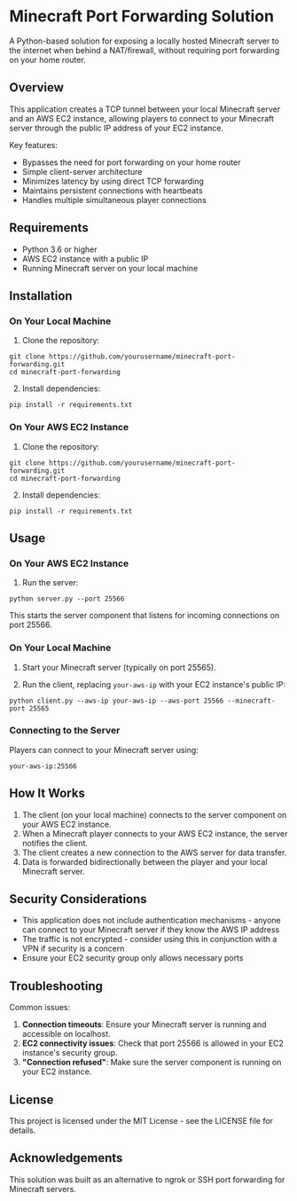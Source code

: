 # Minecraft Port Forwarding Solution

A Python-based solution for exposing a locally hosted Minecraft server to the internet when behind a NAT/firewall, without requiring port forwarding on your home router.

## Overview

This application creates a TCP tunnel between your local Minecraft server and an AWS EC2 instance, allowing players to connect to your Minecraft server through the public IP address of your EC2 instance.

Key features:
- Bypasses the need for port forwarding on your home router
- Simple client-server architecture
- Minimizes latency by using direct TCP forwarding
- Maintains persistent connections with heartbeats
- Handles multiple simultaneous player connections

## Requirements

- Python 3.6 or higher
- AWS EC2 instance with a public IP
- Running Minecraft server on your local machine

## Installation

### On Your Local Machine

1. Clone the repository:
```
git clone https://github.com/yourusername/minecraft-port-forwarding.git
cd minecraft-port-forwarding
```

2. Install dependencies:
```
pip install -r requirements.txt
```

### On Your AWS EC2 Instance

1. Clone the repository:
```
git clone https://github.com/yourusername/minecraft-port-forwarding.git
cd minecraft-port-forwarding
```

2. Install dependencies:
```
pip install -r requirements.txt
```

## Usage

### On Your AWS EC2 Instance

1. Run the server:
```
python server.py --port 25566
```

This starts the server component that listens for incoming connections on port 25566.

### On Your Local Machine

1. Start your Minecraft server (typically on port 25565).

2. Run the client, replacing `your-aws-ip` with your EC2 instance's public IP:
```
python client.py --aws-ip your-aws-ip --aws-port 25566 --minecraft-port 25565
```

### Connecting to the Server

Players can connect to your Minecraft server using:
```
your-aws-ip:25566
```

## How It Works

1. The client (on your local machine) connects to the server component on your AWS EC2 instance.
2. When a Minecraft player connects to your AWS EC2 instance, the server notifies the client.
3. The client creates a new connection to the AWS server for data transfer.
4. Data is forwarded bidirectionally between the player and your local Minecraft server.

## Security Considerations

- This application does not include authentication mechanisms - anyone can connect to your Minecraft server if they know the AWS IP address
- The traffic is not encrypted - consider using this in conjunction with a VPN if security is a concern
- Ensure your EC2 security group only allows necessary ports

## Troubleshooting

Common issues:

1. **Connection timeouts**: Ensure your Minecraft server is running and accessible on localhost.
2. **EC2 connectivity issues**: Check that port 25566 is allowed in your EC2 instance's security group.
3. **"Connection refused"**: Make sure the server component is running on your EC2 instance.

## License

This project is licensed under the MIT License - see the LICENSE file for details.

## Acknowledgements

This solution was built as an alternative to ngrok or SSH port forwarding for Minecraft servers.